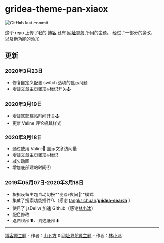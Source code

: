 # gridea-theme-pan-xiaox

![GitHub last commit](https://img.shields.io/github/last-commit/chiperman/gridea-theme-xiaox)

这个 repo 上传了我的 [博客](chiperman.design) 还有 [网址导航](https://chiperman.github.io/webstack/) 所用的主题。
经过了一部分的魔改，以及新功能的添加

## 更新

### 2020年3月23日

- 修复自定义配置 switch 选项的显示问题
- 增加文章主页置顶:top:标识开关🕹

### 2020年3月19日

- 增加底部建站时间开关🕹
- 更新 Valine 评论极其样式

### 2020年3月18日

- 通过使用 Valine💬 显示文章访问量
- 增加文章主页置顶:top:标识
- 减少动画
- 增加底部建站时间🕘

### 2019年05月07日-2020年3月18日

- 根据设备主题自动切换**亮🌞/夜间🌚**模式
- 集成了搜索功能插件🔍（感谢 [tangkaichuan](https://github.com/tangkaichuan)/**[gridea-search](https://github.com/tangkaichuan/gridea-search)** ）
- 使用了 jsDelivr 加速 Github（感谢[林小沐](https://immmmm.com/jsdelivr-gridea/)）
- 配色修改
- 返回顶部⬆、到达底部⬇

***

[博客原主题](https://github.com/shanbufun/gridea-theme-pan) - 作者：[山卜方](https://shanbu.fun/) & [网址导航原主题](https://github.com/lmm214/gridea-theme-webstack) - 作者：[林小沐](https://i.immmmm.com/gridea-theme-webstack/)

